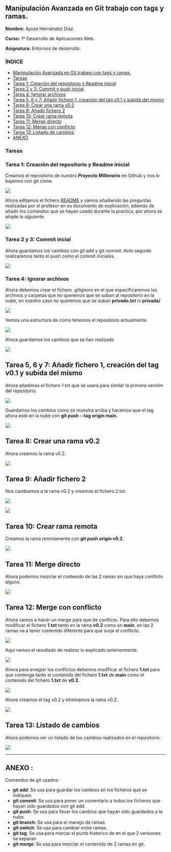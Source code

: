 ## Manipulación Avanzada en Git trabajo con tags y ramas. <a name=id0></a>

**Nombre:** Ayoze Hernández Díaz.

**Curso:** 1º Desarrollo de Aplicaciones Web.

**Asignatura:** Entornos de desarrollo.

### ÍNDICE

+ [Manipulación Avanzada en Git trabajo con tags y ramas.](#id0)
+ [Tareas](#id1)
+ [Tarea 1: Creación del repositorio y Readme inicial](#id2)
+ [Tarea 2 y 3: Commit y push inicial](#id3)
+ [Tarea 4: Ignorar archivos](#id4)
+ [Tarea 5, 6 y 7: Añadir fichero 1, creación del tag v0.1 y subida del mismo](#id5)
+ [Tarea 8: Crear una rama v0.2](#i6)
+ [Tarea 9: Añadir fichero 2](#id7)
+ [Tarea 10: Crear rama remota](#id8)
+ [Tarea 11: Merge directo](#id9)
+ [Tarea 12: Merge con conflicto](#id10)
+ [Tarea 13: Listado de cambios](#id11)
+ [ANEXO](#ANEXO)

### Tareas <a name=id1></a>


### Tarea 1: Creación del repositorio y Readme inicial <a name=id2></a>

Creamos el repositorio de nuestro ***Proyecto Millonario*** en Github y nos lo bajamos con git clone.

![](./img/001.png)

Ahora editamos el fichero [README](https://github.com/ElPayo/mi-proyecto-millonario#readme) y vamos añadiendo las preguntas realizadas por el profesor en su documento de explicación, además de añadir los comandos que se hayan usado durante la practica, por ahora se añade lo siguiente.

![](./img/002.png)

### Tarea 2 y 3: Commit incial <a name=id3></a>

Ahora guardamos los cambios con git add y git commit. Acto seguido realizaremos tanto el push como el commit iniciales.

![](./img/003.png)

### Tarea 4: Ignorar archivos <a name=id4></a>

Ahora debemos crear el fichero .gitignore en el que especificaremos los archivos y carpetas que no queremos que se suban al repositorio en la nube, en nuestro caso no queremos que se suban **privado.txt** ni **privada/**

![](./img/004.png)

Vemos una estructura de como tenemos el repositorio actualmente.

![](./img/005.png)

Ahora guardamos los cambios que se han realizado

![](./img/006.png)

## Tarea 5, 6 y 7: Añadir fichero 1, creación del tag v0.1 y subida del mismo <a name=id5></a>

Ahora añadimos el fichero 1.txt que se usará para similar la primera versión del repositorio.

![](./img/007.png)

Guardamos los cambios como se muestra arriba y hacemos que el tag ahora esté en la nube con **git push --tag origin main**.

![](./img/008.png)

## Tarea 8: Crear una rama v0.2 <a name=id6></a>

Ahora creamos la rama v0.2.

![](./img/009.png)

## Tarea 9: Añadir fichero 2 <a name=id7></a>

Nos cambiamos a la rama v0.2 y creamos el fichero 2.txt.

![](./img/010.png)

![](./img/011.png)

## Tarea 10: Crear rama remota <a name=id8></a>

Creamos la rama remotamente con **git push origin v0.2**.

![](./img/012.png)

## Tarea 11: Merge directo <a name=id9></a>

Ahora podemos mezclar el contenido de las 2 ramas sin que haya conflicto alguno.

![](./img/013.png)

## Tarea 12: Merge con conflicto <a name=id10></a>

Ahora vamos a hacer un merge para que de conflicto. Para ello debemos modificar el fichero **1.txt** tanto en la rama **v0.2** como en **main**, en las 2 ramas va a tener contenido diferente para que surja el conflicto.

![](./img/014.png)

Aquí vemos el resultado de realizar lo explicado anteriormente.

![](./img/015.png)

Ahora para arreglar los conflictos debemos modificar el fichero **1.txt** para que contenga tanto el contenido del fichero **1.txt** de **main** como el contenido del fichero **1.txt** de **v0.2**.

![](./img/016.png)

Ahora creamos el tag v0.2 y eliminamos la rama v0.2.

![](./img/017.png)

## Tarea 13: Listado de cambios <a name=id11></a>

Ahora podemos ver un listado de los cambios realizados en el repositorio.

![](./img/018.png)

----

## ANEXO : <a name=ANEXO></a>

Comandos de git usados:

+ **git add**: Se usa para guardar los cambios en los ficheros que se indiquen.
+ **git commit**: Se usa para poner un comentario a todos los ficheros que hayan sido guardados con git add.
+ **git push**: Se usa para llevar los cambios que hayan sido guardados a la nube.
+ **git branch**: Se usa para el manejo de ramas.
+ **git switch**: Se usa para cambiar entre ramas.
+ **git tag**: Se usa para marcar el punto historico de en el que 2 versiones se separan
+ **git merge**: Se usa para mezclar el contenido de 2 ramas en git.